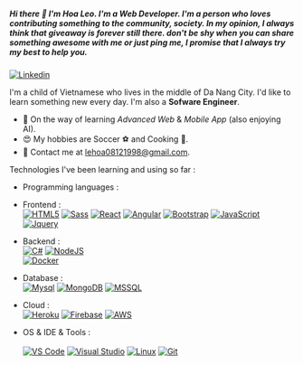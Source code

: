 ##### Hi there 👋 I'm Hoa Leo. I'm a Web Developer. I'm a person who loves contributing something to the community, society. In my opinion, I always think that giveaway is forever still there. don't be shy when you can share something awesome with me or just ping me, I promise that I always try my best to help you.

<!--
Here are some ideas to get you started:

- 🔭 I’m currently working on ...
- 🌱 I’m currently learning ...
- 👯 I’m looking to collaborate on ...
- 🤔 I’m looking for help with ...
- 💬 Ask me about ...
- 📫 How to reach me: ...
- 😄 Pronouns: ...
- ⚡ Fun fact: ... -->

[![Linkedin](https://img.shields.io/badge/-LinkedIn-blue?style=flat&logo=Linkedin&logoColor=white&link=https://www.linkedin.com/in/dinhanhthi/)](https://www.linkedin.com/in/hoaleo1999/)

I'm a child of Vietnamese who lives in the middle of Da Nang City. I'd like to learn something new every day. I'm also a **Sofware Engineer**.

- 🌱 On the way of learning _Advanced Web_ & _Mobile App_ (also enjoying AI).
- 😍 My hobbies are Soccer ⚽ and Cooking 🍳.
- 💌 Contact me at [lehoa08121998@gmail.com](mailto:lehoa08121998@gmail.com).
<!-- - 🔥 Most proud of -->

Technologies I've been learning and using so far :

- Programming languages : <br />

- Frontend : <br />
  [![HTML5](http://img.shields.io/badge/-HTML5-eee?style=flat-square&logo=html5&logoColor=E34F26)]()
  [![Sass](https://img.shields.io/badge/-SASS-eee?style=flat-square&logo=sass&logoColor=CC6699)]()
  [![React](https://img.shields.io/badge/-React-eee?style=flat-square&logo=react&logoColor=0088cc)]()
  [![Angular](https://img.shields.io/badge/-Angular-EEE?style=flat-square&logo=angular&logoColor=DD0031)]()
  [![Bootstrap](http://img.shields.io/badge/-Bootstrap-eee?style=flat-square&logo=bootstrap&logoColor=563D7C)]()
  [![JavaScript](http://img.shields.io/badge/-JavaScript-eee?style=flat-square&logo=JavaScript&logoColor=563D7C)]()
  [![Jquery](http://img.shields.io/badge/-Jquery-eee?style=flat-square&logo=Jquery&logoColor=563D7C)]()
  
- Backend : <br />
  [![C#](https://img.shields.io/badge/-CSharp-eee?style=flat-square&logo=csharp&logoColor=123456)]()
  [![NodeJS](https://img.shields.io/badge/-NodeJs-eee?style=flat-square&logo=nodedotjs&logoColor=green)]()  
  [![Docker](https://img.shields.io/badge/-Docker-eee?style=flat-square&logo=docker&logoColor=2496ed)]()
  
- Database : <br />
  [![Mysql](https://img.shields.io/badge/-Mysql-eee?style=flat-square&logo=Mysql&logoColor=blue)]()
  [![MongoDB](https://img.shields.io/badge/-MongoDB-eee?style=flat-square&logo=MongoDB&logoColor=light-green)]()
  [![MSSQL](https://img.shields.io/badge/-MSSQL-eee?style=flat-square&logo=MicrosoftSQLServer&logoColor=CC2927)]()


- Cloud : <br />
  [![Heroku](https://img.shields.io/badge/-Heroku-eee?style=flat-square&logo=heroku&logoColor=430098)]()
  [![Firebase](https://img.shields.io/badge/-Firebase-EEE?style=flat-square&logo=firebase&logoColor=FFCA28)]()
  [![AWS](https://voicefoundry.com/wp-content/uploads/2018/09/feature-aws-300x169.jpg)]()

- OS & IDE & Tools : <br />  
  [![VS Code](http://img.shields.io/badge/-VS%20Code-eee?style=flat-square&logo=visual-studio-code&logoColor=007ACC)]()
  [![Visual Studio](https://img.shields.io/badge/-Visaul-eee?style=flat-square&logo=visualStudio&logoColor=2000a5)]()
  [![Linux](http://img.shields.io/badge/-Linux-eee?style=flat-square&logo=linux&logoColor=D67A10)]()
  [![Git](http://img.shields.io/badge/-Git-eee?style=flat-square&logo=git&logoColor=F05032)]()
